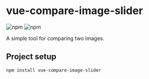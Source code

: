 # vue-compare-image-slider

![npm](https://img.shields.io/npm/v/vue-compare-image-slider) ![npm](https://img.shields.io/npm/l/compare-image-slider)

A simple tool for comparing two images.

## Project setup

```sh
npm install vue-compare-image-slider
```

